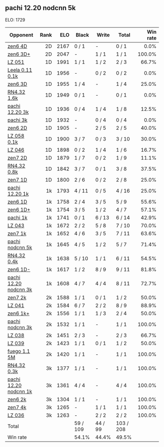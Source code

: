 ## pachi 12.20 nodcnn 5k ##

ELO: 1729

Opponent | Rank | ELO | Black | Write | Total | Win rate
---------|-----:|----:|-------|-------|-------|-------:
[zen6 4D](zen6%204D.md) | 2D | 2167 | 0 / 1 | - | 0 / 1 | 0.0%
[zen6 3D+](zen6%203D+.md) | 2D | 2047 | - | 1 / 1 | 1 / 1 | 100.0%
[LZ 051](LZ%20051.md) | 1D | 1991 | 1 / 1 | 1 / 2 | 2 / 3 | 66.7%
[Leela 0.11 0.1k](Leela%200.11%200.1k.md) | 1D | 1956 | - | 0 / 2 | 0 / 2 | 0.0%
[zen6 3D](zen6%203D.md) | 1D | 1955 | 1 / 4 | - | 1 / 4 | 25.0%
[RN4.32 1.6k](RN4.32%201.6k.md) | 1D | 1949 | 0 / 1 | - | 0 / 1 | 0.0%
[pachi 12.20 3k](pachi%2012.20%203k.md) | 1D | 1936 | 0 / 4 | 1 / 4 | 1 / 8 | 12.5%
[pachi 3k](pachi%203k.md) | 1D | 1932 | - | 0 / 4 | 0 / 4 | 0.0%
[zen6 2D](zen6%202D.md) | 1D | 1905 | - | 2 / 5 | 2 / 5 | 40.0%
[LZ 058 0.1k](LZ%20058%200.1k.md) | 1D | 1900 | 3 / 7 | 0 / 3 | 3 / 10 | 30.0%
[LZ 046](LZ%20046.md) | 1D | 1898 | 0 / 2 | 1 / 4 | 1 / 6 | 16.7%
[zen7 2D](zen7%202D.md) | 1D | 1879 | 1 / 7 | 0 / 2 | 1 / 9 | 11.1%
[RN4.32 0.8k](RN4.32%200.8k.md) | 1D | 1842 | 3 / 7 | 0 / 1 | 3 / 8 | 37.5%
[zen7 1D](zen7%201D.md) | 1D | 1800 | 2 / 6 | 0 / 2 | 2 / 8 | 25.0%
[pachi 12.20 1k](pachi%2012.20%201k.md) | 1k | 1793 | 4 / 11 | 0 / 5 | 4 / 16 | 25.0%
[zen6 1D](zen6%201D.md) | 1k | 1758 | 2 / 4 | 3 / 5 | 5 / 9 | 55.6%
[zen6 1D+](zen6%201D+.md) | 1k | 1754 | 3 / 5 | 1 / 2 | 4 / 7 | 57.1%
[pachi 1k](pachi%201k.md) | 1k | 1741 | 0 / 1 | 6 / 13 | 6 / 14 | 42.9%
[LZ 043](LZ%20043.md) | 1k | 1672 | 2 / 2 | 5 / 8 | 7 / 10 | 70.0%
[zen7 1k](zen7%201k.md) | 1k | 1652 | 4 / 6 | 3 / 5 | 7 / 11 | 63.6%
[pachi nodcnn 5k](pachi%20nodcnn%205k.md) | 1k | 1645 | 4 / 5 | 1 / 2 | 5 / 7 | 71.4%
[RN4.32 0.4k](RN4.32%200.4k.md) | 1k | 1638 | 5 / 10 | 1 / 1 | 6 / 11 | 54.5%
[zen6 1D-](zen6%201D-.md) | 1k | 1617 | 1 / 2 | 8 / 9 | 9 / 11 | 81.8%
[pachi 12.20 nodcnn 3k](pachi%2012.20%20nodcnn%203k.md) | 1k | 1608 | 4 / 7 | 4 / 4 | 8 / 11 | 72.7%
[zen7 2k](zen7%202k.md) | 2k | 1588 | 1 / 1 | 0 / 1 | 1 / 2 | 50.0%
[LZ 041](LZ%20041.md) | 2k | 1584 | 6 / 7 | 2 / 2 | 8 / 9 | 88.9%
[zen6 1k+](zen6%201k+.md) | 2k | 1556 | 1 / 1 | 1 / 3 | 2 / 4 | 50.0%
[pachi nodcnn 3k](pachi%20nodcnn%203k.md) | 2k | 1532 | 1 / 1 | - | 1 / 1 | 100.0%
[LZ 038](LZ%20038.md) | 2k | 1451 | 2 / 3 | - | 2 / 3 | 66.7%
[LZ 039](LZ%20039.md) | 2k | 1423 | 1 / 1 | 0 / 1 | 1 / 2 | 50.0%
[fuego 1.1 5M](fuego%201.1%205M.md) | 2k | 1420 | 1 / 1 | - | 1 / 1 | 100.0%
[RN4.32 0.3k](RN4.32%200.3k.md) | 3k | 1377 | 1 / 1 | - | 1 / 1 | 100.0%
[pachi 12.20 nodcnn 1k](pachi%2012.20%20nodcnn%201k.md) | 3k | 1361 | 4 / 4 | - | 4 / 4 | 100.0%
[zen6 2k](zen6%202k.md) | 3k | 1304 | 1 / 1 | - | 1 / 1 | 100.0%
[zen7 4k](zen7%204k.md) | 3k | 1265 | - | 1 / 1 | 1 / 1 | 100.0%
[LZ 036](LZ%20036.md) | 3k | 1263 | - | 2 / 2 | 2 / 2 | 100.0%
Total | | | 59 / 109 | 44 / 99 | 103 / 208 | 
Win rate| | | 54.1% | 44.4% | 49.5% | 

